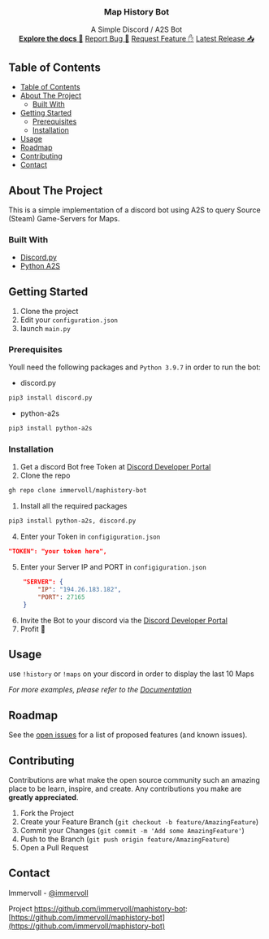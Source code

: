 
<!-- PROJECT LOGO -->
<br />
<p align="center">
    <h3 align="center">Map History Bot</h3>
    <p align="center">
        A Simple Discord / A2S Bot
        <br />
        <a href="https://github.com/immervoll/maphistory-bot"><strong>Explore the docs 📖</strong></a>
        <a href="https://github.com/immervoll/maphistory-bot/issues">Report Bug 🐛</a>
        <a href="https://github.com/immervoll/maphistory-bot/issues">Request Feature ✋</a>
        <a href="https://github.com/immervoll/maphistory-bot/releases/">Latest Release 📥</a>
    </p>
</p>



<!-- TABLE OF CONTENTS -->
## Table of Contents

- [Table of Contents](#table-of-contents)
- [About The Project](#about-the-project)
  - [Built With](#built-with)
- [Getting Started](#getting-started)
  - [Prerequisites](#prerequisites)
  - [Installation](#installation)
- [Usage](#usage)
- [Roadmap](#roadmap)
- [Contributing](#contributing)
- [Contact](#contact)



<!-- ABOUT THE PROJECT -->
## About The Project

This is a simple implementation of a discord bot using A2S to query Source (Steam) Game-Servers for Maps.

### Built With

* [Discord.py](https://github.com/Rapptz/discord.py)
* [Python A2S](https://github.com/Yepoleb/python-a2s)



<!-- GETTING STARTED -->
## Getting Started

   1. Clone the project
   2. Edit your `configuration.json`
   3. launch `main.py`

### Prerequisites
Youll need the following packages and `Python 3.9.7` in order to run the bot:
* discord.py
```sh
pip3 install discord.py
```
* python-a2s
```sh
pip3 install python-a2s
```


### Installation

1. Get a discord Bot free Token at [Discord Developer Portal](https://discord.com/developers/applications)
2. Clone the repo
```sh
gh repo clone immervoll/maphistory-bot
```
1. Install all the required packages
```sh
pip3 install python-a2s, discord.py
```
4. Enter your Token in `configiguration.json`
```JSON
"TOKEN": "your token here",
```
5. Enter your Server IP and PORT in `configiguration.json`
```JSON
    "SERVER": {
        "IP": "194.26.183.182",
        "PORT": 27165
    }
```
6. Invite the Bot to your discord via the [Discord Developer Portal](https://discord.com/developers/applications)
7. Profit 💯


<!-- USAGE EXAMPLES -->
## Usage

use `!history` or `!maps` on your discord in order to display the last 10 Maps

_For more examples, please refer to the [Documentation](https://github.com/immervoll/maphistory-bot)_



<!-- ROADMAP -->
## Roadmap

See the [open issues](https://github.com/immervoll/maphistory-bot/issues) for a list of proposed features (and known issues).



<!-- CONTRIBUTING -->
## Contributing

Contributions are what make the open source community such an amazing place to be learn, inspire, and create. Any contributions you make are **greatly appreciated**.

1. Fork the Project
2. Create your Feature Branch (`git checkout -b feature/AmazingFeature`)
3. Commit your Changes (`git commit -m 'Add some AmazingFeature'`)
4. Push to the Branch (`git push origin feature/AmazingFeature`)
5. Open a Pull Request


<!-- CONTACT -->
## Contact

Immervoll - [@immervoll](https://twitter.com/allswabbelvull)

Project https://github.com/immervoll/maphistory-bot: [https://github.com/immervoll/maphistory-bot](https://github.com/immervoll/maphistory-bot)

